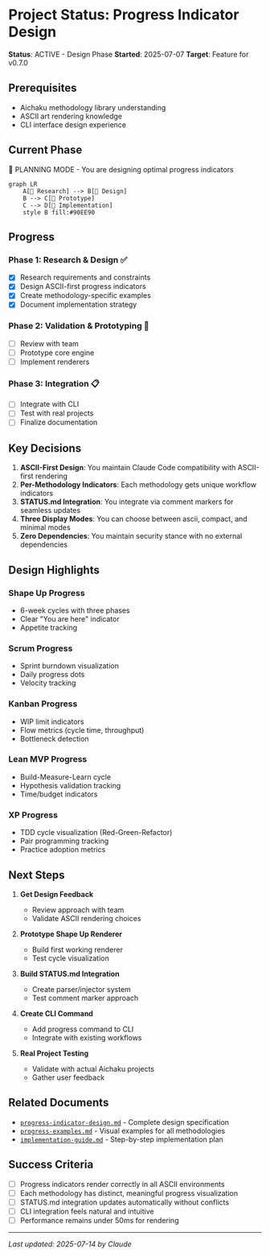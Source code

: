 # Project Status: Progress Indicator Design

**Status**: ACTIVE - Design Phase **Started**: 2025-07-07 **Target**: Feature for v0.7.0

## Prerequisites

- Aichaku methodology library understanding
- ASCII art rendering knowledge
- CLI interface design experience

## Current Phase

📐 PLANNING MODE - You are designing optimal progress indicators

```mermaid
graph LR
    A[🌱 Research] --> B[🌿 Design]
    B --> C[🌳 Prototype]
    C --> D[🍃 Implementation]
    style B fill:#90EE90
```

## Progress

### Phase 1: Research & Design ✅

- [x] Research requirements and constraints
- [x] Design ASCII-first progress indicators
- [x] Create methodology-specific examples
- [x] Document implementation strategy

### Phase 2: Validation & Prototyping 🔄

- [ ] Review with team
- [ ] Prototype core engine
- [ ] Implement renderers

### Phase 3: Integration 📋

- [ ] Integrate with CLI
- [ ] Test with real projects
- [ ] Finalize documentation

## Key Decisions

1. **ASCII-First Design**: You maintain Claude Code compatibility with ASCII-first rendering
2. **Per-Methodology Indicators**: Each methodology gets unique workflow indicators
3. **STATUS.md Integration**: You integrate via comment markers for seamless updates
4. **Three Display Modes**: You can choose between ascii, compact, and minimal modes
5. **Zero Dependencies**: You maintain security stance with no external dependencies

## Design Highlights

### Shape Up Progress

- 6-week cycles with three phases
- Clear "You are here" indicator
- Appetite tracking

### Scrum Progress

- Sprint burndown visualization
- Daily progress dots
- Velocity tracking

### Kanban Progress

- WIP limit indicators
- Flow metrics (cycle time, throughput)
- Bottleneck detection

### Lean MVP Progress

- Build-Measure-Learn cycle
- Hypothesis validation tracking
- Time/budget indicators

### XP Progress

- TDD cycle visualization (Red-Green-Refactor)
- Pair programming tracking
- Practice adoption metrics

## Next Steps

1. **Get Design Feedback**
   - Review approach with team
   - Validate ASCII rendering choices

2. **Prototype Shape Up Renderer**
   - Build first working renderer
   - Test cycle visualization

3. **Build STATUS.md Integration**
   - Create parser/injector system
   - Test comment marker approach

4. **Create CLI Command**
   - Add progress command to CLI
   - Integrate with existing workflows

5. **Real Project Testing**
   - Validate with actual Aichaku projects
   - Gather user feedback

## Related Documents

- [`progress-indicator-design.md`](./progress-indicator-design.md) - Complete design specification
- [`progress-examples.md`](./progress-examples.md) - Visual examples for all methodologies
- [`implementation-guide.md`](./implementation-guide.md) - Step-by-step implementation plan

## Success Criteria

- [ ] Progress indicators render correctly in all ASCII environments
- [ ] Each methodology has distinct, meaningful progress visualization
- [ ] STATUS.md integration updates automatically without conflicts
- [ ] CLI integration feels natural and intuitive
- [ ] Performance remains under 50ms for rendering

---

_Last updated: 2025-07-14 by Claude_

